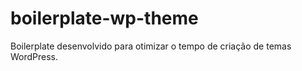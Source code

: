 # boilerplate-wp-theme
Boilerplate desenvolvido para otimizar o tempo de criação de temas WordPress.
